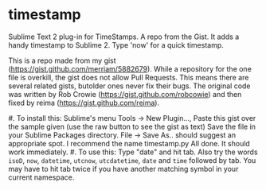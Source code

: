 timestamp
=========

Sublime Text 2 plug-in for TimeStamps.  A repo from the Gist.  It adds a 
handy timestamp to Sublime 2.  Type 'now<tab>' for a quick timestamp.


This is a repo made from my gist (https://gist.github.com/merriam/5882679).   While a repository 
for the one file is overkill, the gist does not allow Pull Requests.   This means there are 
several related gists, butolder ones never fix their bugs.   The original code was written by Rob 
Crowie (https://gist.github.com/robcowie) and then fixed by reima (https://gist.github.com/reima).

#.  To install this:
       Sublime's menu Tools -> New Plugin..., 
       Paste this gist over the sample given (use the raw button to see the gist as text)
       Save the file in your Sublime Packages directory.   File -> Save As.. should suggest
       an appropriate spot.  I recommend the name timestamp.py
       All done.  It should work immediately.
#.  To use this:
       Type "date" and hit tab.  Also try the words `isoD`, `now`, `datetime`, `utcnow`, `utcdatetime`,
       `date` and `time` followed by tab.  You may have to hit tab twice if you have another matching symbol 
       in your current namespace.


